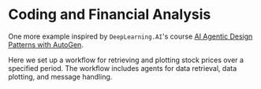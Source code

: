# Coding and Financial Analysis

One more example inspired by `DeepLearning.AI`'s course [AI Agentic Design Patterns with AutoGen](https://www.deeplearning.ai/short-courses/ai-agentic-design-patterns-with-autogen/).

Here we set up a workflow for retrieving and plotting stock prices over a specified period. The workflow includes agents for data retrieval, data plotting, and message handling.
 